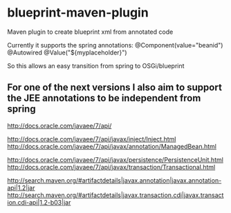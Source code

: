 blueprint-maven-plugin
======================

Maven plugin to create blueprint xml from annotated code

Currently it supports the spring annotations:
@Component(value="beanid")
@Autowired
@Value("${myplaceholder}")

So this allows an easy transition from spring to OSGi/blueprint


For one of the next versions I also aim to support the JEE annotations to be independent from spring
----------------------------------------------------------------------------------------------------

http://docs.oracle.com/javaee/7/api/

http://docs.oracle.com/javaee/7/api/javax/inject/Inject.html
http://docs.oracle.com/javaee/7/api/javax/annotation/ManagedBean.html

http://docs.oracle.com/javaee/7/api/javax/persistence/PersistenceUnit.html
http://docs.oracle.com/javaee/7/api/javax/transaction/Transactional.html


http://search.maven.org/#artifactdetails|javax.annotation|javax.annotation-api|1.2|jar
http://search.maven.org/#artifactdetails|javax.transaction.cdi|javax.transaction.cdi-api|1.2-b03|jar
